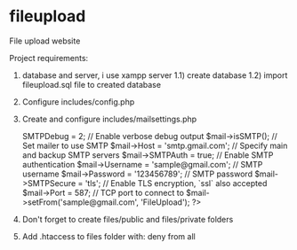 # fileupload
File upload website

Project requirements:
1) database and server, i use xampp server
	1.1) create database
	1.2) import fileupload.sql file  to created database
2) Configure includes/config.php
3) Create and configure includes/mailsettings.php
	<?php
	//Server settings
	$mail->SMTPDebug = 2;                                 // Enable verbose debug output
	$mail->isSMTP();                                      // Set mailer to use SMTP
	$mail->Host = 'smtp.gmail.com';                       // Specify main and backup SMTP servers
	$mail->SMTPAuth = true;                               // Enable SMTP authentication
	$mail->Username = 'sample@gmail.com';                 // SMTP username
	$mail->Password = '123456789';                        // SMTP password
	$mail->SMTPSecure = 'tls';                            // Enable TLS encryption, `ssl` also accepted
	$mail->Port = 587;                                    // TCP port to connect to


	$mail->setFrom('sample@gmail.com', 'FileUpload');

	?>
	
	
4) Don't forget to create files/public and files/private folders
5) Add .htaccess to files folder with:  deny from all
